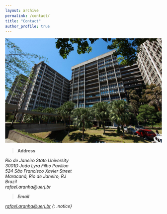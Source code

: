 ```yaml
---
layout: archive
permalink: /contact/
title: "Contact"
author_profile: true
---
```


<img src='/images/uerj.jpg' width="600" heigth="300">

> **Address**

<address>
 Rio de Janeiro State University<br />3001D João Lyra Filho Pavilion<br />524 São Francisco Xavier Street<br /> Maracanã, Rio de Janeiro, RJ<br />Brazil<br />rafael.aranha@uerj.br 
<address>

> **Email**

rafael.aranha@uerj.br
{: .notice}

